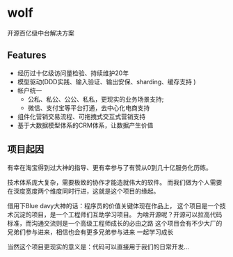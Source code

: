 # wolf
开源百亿级中台解决方案

## Features
* 经历过十亿级访问量检验、持续维护20年
* 模型驱动(DDD实践、输入验证、输出安保、sharding、缓存支持 )
* 帐户统一
    * 公私、私公、公公、私私，更现实的业务场景支持; 
    * 微信、支付宝等平台打通，去中心化电商支持
* 组件化营销交易流程、可拖拽式交互式营销支持
* 基于大数据模型体系的CRM体系，让数据产生价值

## 项目起因
有幸在淘宝得到过大神的指导、更有幸参与了有赞从0到几十亿服务化历练。

技术体系庞大复杂，需要极致的协作才能造就伟大的软件。
而我们做为个人需要在深度宽度两个维度同时行进，这就是这个项目的缘起。

借用下Blue davy大神的话：程序员的价值关键体现在作品上，
这个项目是一个技术沉淀的项目，是一个工程师们互助学习项目。
为啥开源呢？开源可以拉高代码标准，而沟通交流则是一个高级工程师成长的必由之路
这个项目会有不少大厂的兄弟们参与进来，相信也会有更多兄弟参与进来
一起学习成长

当然这个项目更现实的意义是：代码可以直接用于我们的日常开发...









